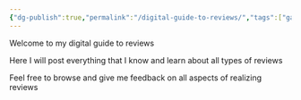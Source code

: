 ```yaml
---
{"dg-publish":true,"permalink":"/digital-guide-to-reviews/","tags":["gardenEntry"]}
---
```


Welcome to my digital guide to reviews

Here I will post everything that I know and learn about all types of reviews

Feel free to browse and give me feedback on all aspects of realizing reviews